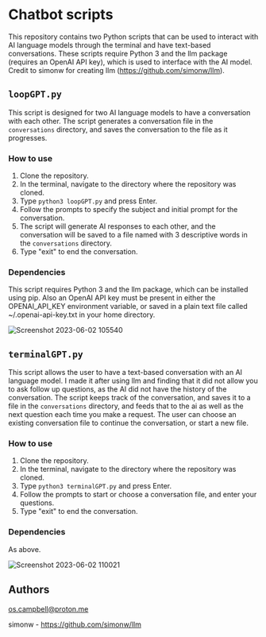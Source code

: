 # Chatbot scripts

This repository contains two Python scripts that can be used to interact with AI language models through the terminal and have text-based conversations. These scripts require Python 3 and the llm package (requires an OpenAI API key), which is used to interface with the AI model. Credit to simonw for creating llm (https://github.com/simonw/llm). 

## `loopGPT.py`

This script is designed for two AI language models to have a conversation with each other. The script generates a conversation file in the `conversations` directory, and saves the conversation to the file as it progresses.

### How to use

1. Clone the repository.
2. In the terminal, navigate to the directory where the repository was cloned.
3. Type `python3 loopGPT.py` and press Enter.
4. Follow the prompts to specify the subject and initial prompt for the conversation.
5. The script will generate AI responses to each other, and the conversation will be saved to a file named with 3 descriptive words in the `conversations` directory.
6. Type "exit" to end the conversation.

### Dependencies

This script requires Python 3 and the llm package, which can be installed using pip. Also an OpenAI API key must be present in either the OPENAI_API_KEY environment variable, or saved in a plain text file called ~/.openai-api-key.txt in your home directory.

![Screenshot 2023-06-02 105540](https://github.com/oscampbell/terminalGPT/assets/113595058/6efad3a4-7ed0-44c3-a651-f9b90d4326ed)

## `terminalGPT.py`

This script allows the user to have a text-based conversation with an AI language model. I made it after using llm and finding that it did not allow you to ask follow up questions, as the AI did not have the history of the conversation. The script keeps track of the conversation, and saves it to a file in the `conversations` directory, and feeds that to the ai as well as the next question each time you make a request. The user can choose an existing conversation file to continue the conversation, or start a new file. 

### How to use 

1. Clone the repository.
2. In the terminal, navigate to the directory where the repository was cloned.
3. Type `python3 terminalGPT.py` and press Enter. 
4. Follow the prompts to start or choose a conversation file, and enter your questions.
5. Type "exit" to end the conversation.

### Dependencies

As above.

![Screenshot 2023-06-02 110021](https://github.com/oscampbell/terminalGPT/assets/113595058/db73d0a7-3847-46c7-9f25-e8edbe6d22bd)

## Authors

os.campbell@proton.me

simonw - https://github.com/simonw/llm
